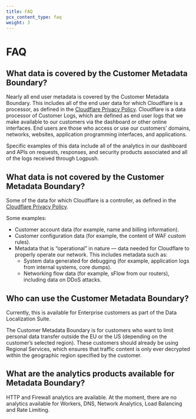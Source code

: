 ```yaml
---
title: FAQ
pcx_content_type: faq
weight: 3
---
```


# FAQ

## What data is covered by the Customer Metadata Boundary?

Nearly all end user metadata is covered by the Customer Metadata Boundary. This includes all of the end user data for which Cloudflare is a processor, as defined in the [Cloudflare Privacy Policy](https://www.cloudflare.com/privacypolicy/). Cloudflare is a data processor of Customer Logs, which are defined as end user logs that we make available to our customers via the dashboard or other online interfaces. End users are those who access or use our customers’ domains, networks, websites, application programming interfaces, and applications.

Specific examples of this data include all of the analytics in our dashboard and APIs on requests, responses, and security products associated and all of the logs received through Logpush.

## What data is not covered by the Customer Metadata Boundary?

Some of the data for which Cloudflare is a controller, as defined in the [Cloudflare Privacy Policy](https://www.cloudflare.com/privacypolicy/).

Some examples:

- Customer account data (for example, name and billing information).
- Customer configuration data (for example, the content of WAF custom rules).
- Metadata that is “operational” in nature —  data needed for Cloudflare to properly operate our network. This includes metadata such as:
    - System data generated for debugging (for example, application logs from internal systems, core dumps).
    - Networking flow data (for example, sFlow from our routers), including data on DDoS attacks.

## Who can use the Customer Metadata Boundary?

Currently, this is available for Enterprise customers as part of the Data Localization Suite.

The Customer Metadata Boundary is for customers who want to limit personal data transfer outside the EU or the US (depending on the customer’s selected region). These customers should already be using Regional Services, which ensures that traffic content is only ever decrypted within the geographic region specified by the customer.

## What are the analytics products available for Metadata Boundary?

HTTP and Firewall analytics are available. At the moment, there are no analytics available for Workers, DNS, Network Analytics, Load Balancing and Rate Limiting.
